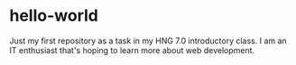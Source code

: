 # hello-world
Just my first repository as a task in my HNG 7.0 introductory class.
 I am an IT enthusiast that's hoping to learn more about web development.
